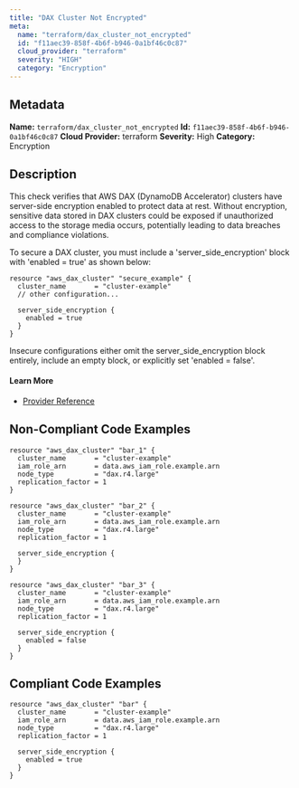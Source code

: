 ```yaml
---
title: "DAX Cluster Not Encrypted"
meta:
  name: "terraform/dax_cluster_not_encrypted"
  id: "f11aec39-858f-4b6f-b946-0a1bf46c0c87"
  cloud_provider: "terraform"
  severity: "HIGH"
  category: "Encryption"
---
```

## Metadata
**Name:** `terraform/dax_cluster_not_encrypted`
**Id:** `f11aec39-858f-4b6f-b946-0a1bf46c0c87`
**Cloud Provider:** terraform
**Severity:** High
**Category:** Encryption
## Description
This check verifies that AWS DAX (DynamoDB Accelerator) clusters have server-side encryption enabled to protect data at rest. Without encryption, sensitive data stored in DAX clusters could be exposed if unauthorized access to the storage media occurs, potentially leading to data breaches and compliance violations.

To secure a DAX cluster, you must include a 'server_side_encryption' block with 'enabled = true' as shown below:
```
resource "aws_dax_cluster" "secure_example" {
  cluster_name       = "cluster-example"
  // other configuration...
  
  server_side_encryption {
    enabled = true
  }
}
```
Insecure configurations either omit the server_side_encryption block entirely, include an empty block, or explicitly set 'enabled = false'.

#### Learn More

 - [Provider Reference](https://registry.terraform.io/providers/hashicorp/aws/latest/docs/resources/dax_cluster#enabled)

## Non-Compliant Code Examples
```aws
resource "aws_dax_cluster" "bar_1" {
  cluster_name       = "cluster-example"
  iam_role_arn       = data.aws_iam_role.example.arn
  node_type          = "dax.r4.large"
  replication_factor = 1
}

resource "aws_dax_cluster" "bar_2" {
  cluster_name       = "cluster-example"
  iam_role_arn       = data.aws_iam_role.example.arn
  node_type          = "dax.r4.large"
  replication_factor = 1

  server_side_encryption {
  }
}

resource "aws_dax_cluster" "bar_3" {
  cluster_name       = "cluster-example"
  iam_role_arn       = data.aws_iam_role.example.arn
  node_type          = "dax.r4.large"
  replication_factor = 1

  server_side_encryption {
    enabled = false
  }
}

```

## Compliant Code Examples
```aws
resource "aws_dax_cluster" "bar" {
  cluster_name       = "cluster-example"
  iam_role_arn       = data.aws_iam_role.example.arn
  node_type          = "dax.r4.large"
  replication_factor = 1

  server_side_encryption {
    enabled = true
  }
}

```